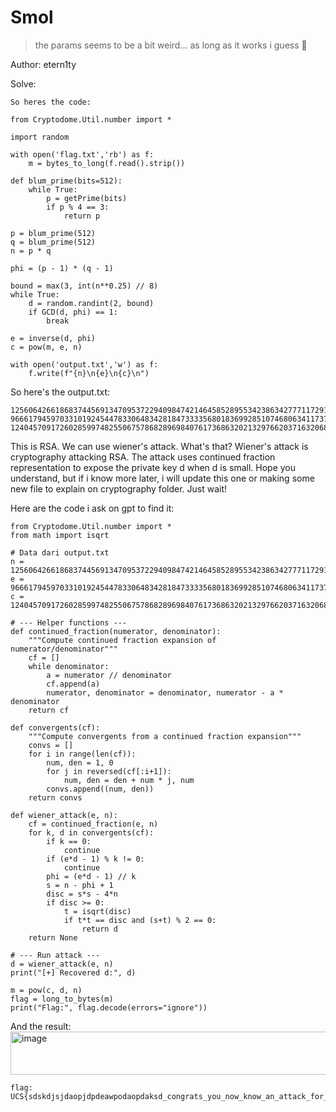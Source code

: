 # Smol
> the params seems to be a bit weird... as long as it works i guess :shrug:

Author: etern1ty

Solve:

```
So heres the code:

from Cryptodome.Util.number import *

import random

with open('flag.txt','rb') as f:
    m = bytes_to_long(f.read().strip())

def blum_prime(bits=512):
    while True:
        p = getPrime(bits)
        if p % 4 == 3:
            return p

p = blum_prime(512)
q = blum_prime(512)
n = p * q

phi = (p - 1) * (q - 1)

bound = max(3, int(n**0.25) // 8) 
while True:
    d = random.randint(2, bound)
    if GCD(d, phi) == 1:
        break

e = inverse(d, phi)
c = pow(m, e, n)

with open('output.txt','w') as f:
    f.write(f"{n}\n{e}\n{c}\n")
```

So here's the output.txt:
```
125606426618683744569134709537229409847421464585289553423863427771172910844703678731033426331462375424565248241588429702292145832115917467941828538845582804612420829599669844298961278630582192829448264450753014845404825560635149868035660736393523243109244896401814742188807642775968535926280138060939861300053
9666179459703310192454478330648342818473333568018369928510746806341173740146160233605591978324585983718596879674618578754977241519535236740915717246308430624375962494798014507164775160066551160597181901895180506378581598653797298034637136494875017451977355815136399782428761557604010182808455572083614504217
124045709172602859974825506757868289698407617368632021329766203716320682339272589456269815078366199000220066385164852368854230554411375867857159899501209562482703211032858112555616553894272985581207080354617735890010955081724521533973397203370681556701583664727047736082782678231976706744897069101960518231354
```

This is RSA. We can use wiener's attack. What's that? Wiener's attack is cryptography attacking RSA. The attack uses continued fraction representation to expose the private key d when d is small.
Hope you understand, but if i know more later, i will update this one or making some new file to explain on cryptography folder. Just wait!

Here are the code i ask on gpt to find it:
```
from Cryptodome.Util.number import *
from math import isqrt

# Data dari output.txt
n = 125606426618683744569134709537229409847421464585289553423863427771172910844703678731033426331462375424565248241588429702292145832115917467941828538845582804612420829599669844298961278630582192829448264450753014845404825560635149868035660736393523243109244896401814742188807642775968535926280138060939861300053
e = 9666179459703310192454478330648342818473333568018369928510746806341173740146160233605591978324585983718596879674618578754977241519535236740915717246308430624375962494798014507164775160066551160597181901895180506378581598653797298034637136494875017451977355815136399782428761557604010182808455572083614504217
c = 124045709172602859974825506757868289698407617368632021329766203716320682339272589456269815078366199000220066385164852368854230554411375867857159899501209562482703211032858112555616553894272985581207080354617735890010955081724521533973397203370681556701583664727047736082782678231976706744897069101960518231354

# --- Helper functions ---
def continued_fraction(numerator, denominator):
    """Compute continued fraction expansion of numerator/denominator"""
    cf = []
    while denominator:
        a = numerator // denominator
        cf.append(a)
        numerator, denominator = denominator, numerator - a * denominator
    return cf

def convergents(cf):
    """Compute convergents from a continued fraction expansion"""
    convs = []
    for i in range(len(cf)):
        num, den = 1, 0
        for j in reversed(cf[:i+1]):
            num, den = den + num * j, num
        convs.append((num, den))
    return convs

def wiener_attack(e, n):
    cf = continued_fraction(e, n)
    for k, d in convergents(cf):
        if k == 0: 
            continue
        if (e*d - 1) % k != 0:
            continue
        phi = (e*d - 1) // k
        s = n - phi + 1
        disc = s*s - 4*n
        if disc >= 0:
            t = isqrt(disc)
            if t*t == disc and (s+t) % 2 == 0:
                return d
    return None

# --- Run attack ---
d = wiener_attack(e, n)
print("[+] Recovered d:", d)

m = pow(c, d, n)
flag = long_to_bytes(m)
print("Flag:", flag.decode(errors="ignore"))
```

And the result:
<img width="951" height="69" alt="image" src="https://github.com/user-attachments/assets/37fa1c43-f1ec-4193-b5dd-c45f48d19967" />

```
flag: UCS{sdskdjsjdaopjdpdeawpodaopdaksd_congrats_you_now_know_an_attack_for_rsa_6574657277617368657265}
```
